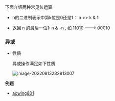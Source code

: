 下面介绍两种常见位运算



- n的二进制表示中第k位是0还是1： n >> k & 1

- 返回 n 的最后一位1: n & -n , 如 11010 ---> 00010





### 异或

- 性质

  异或操作满足如下性质

  ![image-20220813232813007](http://www.cdn.liver0377.xyz/typora/202208132328065.png)



**例题**

- [acwing801](https://www.acwing.com/problem/content/803/)

